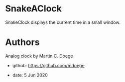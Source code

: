 # SnakeAClock
SnakeClock displays the current time in a small window.

# Authors

Analog clock by Martin C. Doege

+ github: https://github.com/mdoege

+ date: 5 Jun 2020
